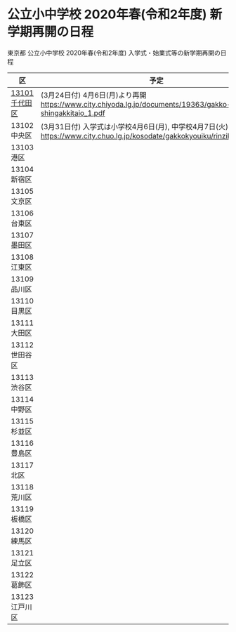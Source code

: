 # 公立小中学校 2020年春(令和2年度) 新学期再開の日程

東京都 公立小中学校 2020年春(令和2年度) 入学式・始業式等の新学期再開の日程

| 区            | 予定    |
| ------------- | ------- |
| [13101千代田区](#1)  |(3月24日付) 4月6日(月)より再開 https://www.city.chiyoda.lg.jp/documents/19363/gakko-shingakkitaio_1.pdf
| 13102中央区   |(3月31日付) 入学式は小学校4月6日(月), 中学校4月7日(火) https://www.city.chuo.lg.jp/kosodate/gakkokyouiku/rinzikyuukou.html
| 13103港区     |
| 13104新宿区   |
| 13105文京区   |
| 13106台東区   |
| 13107墨田区   |
| 13108江東区   |
| 13109品川区   |
| 13110目黒区   |
| 13111大田区   |
| 13112世田谷区 |
| 13113渋谷区   |
| 13114中野区   |
| 13115杉並区   |
| 13116豊島区   |
| 13117北区     |
| 13118荒川区   |
| 13119板橋区   |
| 13120練馬区   |
| 13121足立区   |
| 13122葛飾区   |
| 13123江戸川区 |
